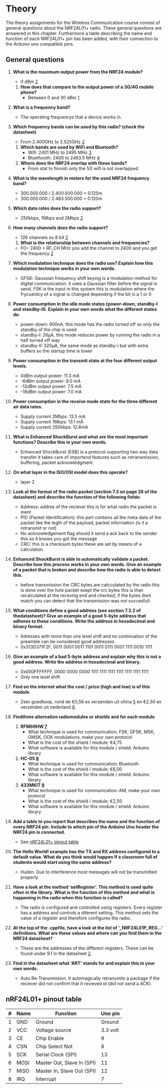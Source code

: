 # Theory

The theory assignments for the Wireless Communication course consist of general questions about the NRF24L01+ radio. These general questions are answered in this chapter. Furthermore a table describing the name and function of each NRF24L01+ pin has been added, with their connection to the Arduino uno compatible pins.

## General questions

1. **What is the maximum output power from the NRF24 module?**
    - 0 dBm [2]
    1. **How does that compare to the output power of a 3G/4G mobile phone?**
        - Between 0 and 30 dBm [1]

2. **What is a frequency band?**
    - The operating frequencys that a device works in.

3. **Which frequency bands can be used by this radio? (check the datasheet)**
    - From 2.400GHz to 2.525GHz [2]
    1. **Which bands are used by WiFi and Bluetooth?**
        - Wifi: 2401 MHz to 2495 MHz [3]
        - Bluethooth: 2400 to 2483.5 MHz [4]
    2. **Where does the NRF24 overlap with these bands?**
        - From stat to  finnish only the 5G wifi is not overlapped

4. **What is the wavelength in meters for the used NRF24 frequency band?**
    - 300.000.000 / 2.400.000.000 = 0.125m
    - 300.000.000 / 2.483.500.000 = 0.120m

5. **Which data rates does the radio support?**
   - 250kbps, 1Mbps and 2Mbps [2]

6. **How many channels does the radio support?**
    - 126 channels so 8 bit [2]
    1. **What is the relationship between channels and frequencies?**
    - F0= 2400 + RF_CH MHz you add the channel to 2400 and you get the frequency [2]

7. **Which modulation technique does the radio use? Explain how this modulation technique works in your own words.**
    - GFSK: Gaussian frequency shift keying is a modulation method for digital communication. it uses a Gaussian filter before the signal is send. FSK is the input in this system this is modulation where the frycuentcy of a signal is changed depending if the bit is a 1 or 0

8. **Power consumption in the idle mode states (power-down, standby-I and standby-II). Explain in your own words what the different states do.**
    - power-down: 900nA, this mode has the radio turned off so only the standby of the chip is used
    - standby-I: 26µA, this mode reduces power by running the radio in a half turned off way
    - standby-II: 320µA, the same mode as standby-i but with extra buffers so the startup time is lower

9. **Power consumption in the transmit state at the four different output levels.**
    - 0dBm output power: 11.3 mA
    - -6dBm output power: 9.0 mA
    - -12dBm output power: 7.5 mA
    - -18dBm output power: 7.0 mA

10. **Power consumption in the receive mode state for the three different air data rates.**
    - Supply current 2Mbps: 13.5 mA
    - Supply current 1Mbps: 13.1 mA
    - Supply current 250kbps: 12.6mA

11. **What is Enhanced ShockBurst and what are the most important functions? Describe this in your own words.**
    - Enhanced ShockBurst (ESB) is a protocol supporting two way data transfer it takes care of importend features such as retransmission, buffering, packet acknowledgment.

12. **On what layer in the ISO/OSI model does this operate?**
    - layer 2

13. **Look at the format of the radio packet (section 7.3 on page 28 of the datasheet) and describe the function of the following fields:**
    - Address: addres of the reciever this is for what radio the packet is ment
    - PID (Packet Identification): this part contains all the meta data of the packet like the legth of the payload, packet information (is it a retransmit or not)
    - No acknowledgement flag  should it send a ack back to the sender this so it knows you got the message
    - CRC: this is a checksum bytes these are set by means of a calculation

14. **Enhanced ShockBurst is able to automatically validate a packet. Describe how this process works in your own words. Give an example of a packet that is broken and describe how the radio is able to detect this.**
    - before transmission the CRC bytes are calcculated by the radio this is done over the hole packet exept the crc bytes this is than recalculated at the receving end and checked, if the bytes dont match you can detect that the transmission was not succesfull.

15. **What conditions define a good address (see section 7.3.2 of thedatasheet)? Give an example of a good 5-byte address that adheres to these conditions. Write the address in hexadecimal and binary format.**
    - Adresses with more than one level shift and no continuation of the preamble can be considered good addresses.
    - 0x313D371F2F, 0011 0001 0011 1101 0011 0111 0001 1111 0010 1111

16. **Give an example of a bad 5-byte address and explain why this is not a good address. Write the address in hexadecimal and binary.**
    - 0x000FFFFFFF, 0000 0000 0000 1111 1111 1111 1111 1111 1111 1111
    - Only one level shift

17. **Find on the internet what the cost / price (high and low) is of this module.**
    - Zeer goedkoop, rond de €0,56 ex verzenden uit china [5] en €2,50 ex verzenden uit nederland [6].

18. **Findthree alternative radiomodules or shields and for each module**
    1. **RFM69HW [7]**
        - What technique is used for communication: FSK, GFSK, MSK, GMSK, OOK modulations, make your own protocol
        - What is the cost of the shield / module: €4,75
        - What software is available for this module / shield: Arduino library
    2. **HC-05 [8]**
        - What technique is used for communication: Bluetooth
        - What is the cost of the shield / module: €6,00
        - What software is available for this module / shield: Arduino library
    3. **433MKIT [9]**
        - What technique is used for communication: AM, make your own protocol
        - What is the cost of the shield / module: €2,50
        - What software is available for this module / shield: Arduino library

19. **Add a table to you report that describes the name and the function of every NRF24 pin. Include to which pin of the Arduino Uno header the NRF24 pin is connected.**
    - See [nRF24L01+ pinout table](#nRF24L01+-pinout-table)

20. **The Hello World! example has the TX and RX address configured to a default value. What do you think would happen If a classroom full of students would start using the same address?**
    - Huilen. Due to interference most messages will not be transmitted properly.

21. **Have a look at the method ‘setRegister’. This method is used quite often in the library. What is the function of this method and what is happening in the radio when this function is called?**
    - The radio is configured and controlled using registers. Every register has a address and controls a diferent setting. This method sets the value of a register and therefore configures the radio.

22. **At the top of the .cppfile, have a look at the list of ‘_NRF24L01P_REG...’ definitions. What are these values and where can you find them in the NRF24 datasheet?**
    - These are the addresses of the different registers. These can be found under 9.1 in the datasheet [2].

23. **Find in the datasheet what ‘ART’ stands for and explain this in your own words.**
    - Auto Re-Transmission. It automagically retransmits a package if the reciever did not confirm that it revieved id (did not send a ACK).

## nRF24L01+ pinout table

| # | Name | Function                   | Uno pin  |
|---|------|----------------------------|----------|
| 1 | GND  | Ground                     | Ground   |
| 2 | VCC  | Voltage source             | 3.3 volt |
| 3 | CE   | Chip Enable                | 9        |
| 4 | CSN  | Chip Select Not            | 8        |
| 5 | SCK  | Serial Clock (SPI)         | 13       |
| 6 | MOSI | Master Out, Slave In (SPI) | 11       |
| 7 | MISO | Master In, Slave Out (SPI) | 12       |
| 8 | IRQ  | Interrupt                  | 7        |

[1]: https://oem.bmj.com/content/61/9/769
[2]: https://www.nordicsemi.com/-/media/DocLib/Other/Product_Spec/nRF24L01PPSv10.pdf
[3]: https://en.wikipedia.org/wiki/List_of_WLAN_channels#2.4_GHz_(802.11b/g/n/ax)
[4]: https://www.bluetooth.com/learn-about-bluetooth/key-attributes/range/#:~:text=Bluetooth%C2%AE%20technology%20uses%20the,for%20low%2Dpower%20wireless%20connectivity.
[5]: https://www.aliexpress.com/item/32501134468.html?spm=a2g0o.productlist.0.0.3d76793aWupHIM&algo_pvid=80882da0-47b8-4da3-88bc-fdefecfd0a09&algo_expid=80882da0-47b8-4da3-88bc-fdefecfd0a09-2&btsid=0b0a187916116881340081465e4f23&ws_ab_test=searchweb0_0,searchweb201602_,searchweb201603_
[6]: https://www.tinytronics.nl/shop/nl/communicatie/rf/nrf24l01-wireless-module-zwart
[7]: https://www.tinytronics.nl/shop/nl/communicatie/rf/hoperf-rfm69hw-433mhz-rf-transceiver-high-power
[8]: https://www.tinytronics.nl/shop/nl/communicatie/bluetooth/bluetooth-hc-05-module-rf-transceiver-master-en-slave
[9]: https://www.tinytronics.nl/shop/nl/communicatie/rf/433mhz-rf-transmitter-en-receiver-link-kit
